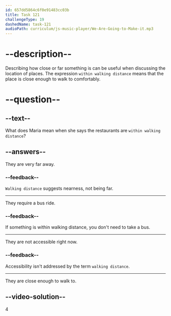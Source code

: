 ```yaml
---
id: 657dd5864c6f0e91483cc03b
title: Task 121
challengeType: 19
dashedName: task-121
audioPath: curriculum/js-music-player/We-Are-Going-to-Make-it.mp3
---
```


<!-- (audio) Tom: How about restaurants? Are there any good restaurants in this neighborhood?
Maria: Yes, there are many restaurants within walking distance. -->

# --description--

Describing how close or far something is can be useful when discussing the location of places. The expression `within walking distance` means that the place is close enough to walk to comfortably.

# --question--

## --text--

What does Maria mean when she says the restaurants are `within walking distance`?

## --answers--

They are very far away.

### --feedback--

`Walking distance` suggests nearness, not being far.

---

They require a bus ride.

### --feedback--

If something is within walking distance, you don't need to take a bus.

---

They are not accessible right now.

### --feedback--

Accessibility isn't addressed by the term `walking distance`.

---

They are close enough to walk to.

## --video-solution--

4
